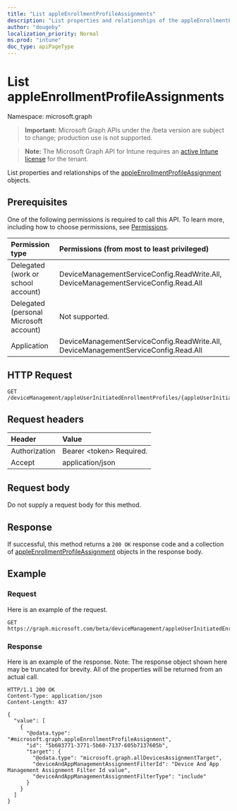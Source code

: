 ```yaml
---
title: "List appleEnrollmentProfileAssignments"
description: "List properties and relationships of the appleEnrollmentProfileAssignment objects."
author: "dougeby"
localization_priority: Normal
ms.prod: "intune"
doc_type: apiPageType
---
```


# List appleEnrollmentProfileAssignments

Namespace: microsoft.graph

> **Important:** Microsoft Graph APIs under the /beta version are subject to change; production use is not supported.

> **Note:** The Microsoft Graph API for Intune requires an [active Intune license](https://go.microsoft.com/fwlink/?linkid=839381) for the tenant.

List properties and relationships of the [appleEnrollmentProfileAssignment](../resources/intune-enrollment-appleenrollmentprofileassignment.md) objects.

## Prerequisites
One of the following permissions is required to call this API. To learn more, including how to choose permissions, see [Permissions](/graph/permissions-reference).

|Permission type|Permissions (from most to least privileged)|
|:---|:---|
|Delegated (work or school account)|DeviceManagementServiceConfig.ReadWrite.All, DeviceManagementServiceConfig.Read.All|
|Delegated (personal Microsoft account)|Not supported.|
|Application|DeviceManagementServiceConfig.ReadWrite.All, DeviceManagementServiceConfig.Read.All|

## HTTP Request
<!-- {
  "blockType": "ignored"
}
-->
``` http
GET /deviceManagement/appleUserInitiatedEnrollmentProfiles/{appleUserInitiatedEnrollmentProfileId}/assignments
```

## Request headers
|Header|Value|
|:---|:---|
|Authorization|Bearer &lt;token&gt; Required.|
|Accept|application/json|

## Request body
Do not supply a request body for this method.

## Response
If successful, this method returns a `200 OK` response code and a collection of [appleEnrollmentProfileAssignment](../resources/intune-enrollment-appleenrollmentprofileassignment.md) objects in the response body.

## Example

### Request
Here is an example of the request.
``` http
GET https://graph.microsoft.com/beta/deviceManagement/appleUserInitiatedEnrollmentProfiles/{appleUserInitiatedEnrollmentProfileId}/assignments
```

### Response
Here is an example of the response. Note: The response object shown here may be truncated for brevity. All of the properties will be returned from an actual call.
``` http
HTTP/1.1 200 OK
Content-Type: application/json
Content-Length: 437

{
  "value": [
    {
      "@odata.type": "#microsoft.graph.appleEnrollmentProfileAssignment",
      "id": "5b603771-3771-5b60-7137-605b7137605b",
      "target": {
        "@odata.type": "microsoft.graph.allDevicesAssignmentTarget",
        "deviceAndAppManagementAssignmentFilterId": "Device And App Management Assignment Filter Id value",
        "deviceAndAppManagementAssignmentFilterType": "include"
      }
    }
  ]
}
```




